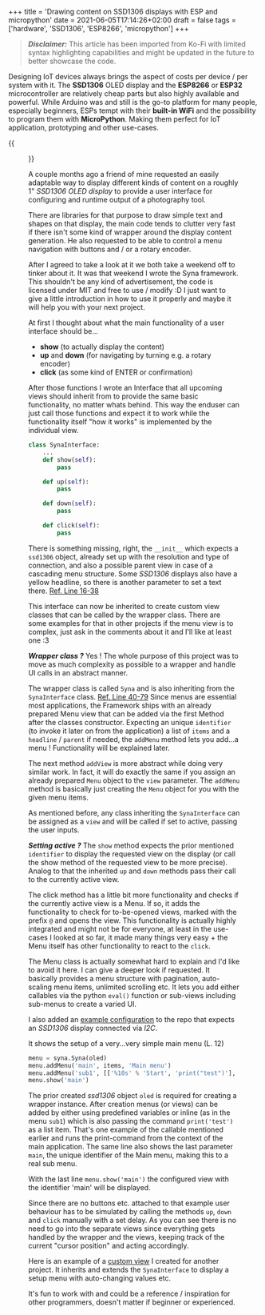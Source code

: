 +++
title = 'Drawing content on SSD1306 displays with ESP and micropython'
date = 2021-06-05T17:14:26+02:00
draft = false
tags = ['hardware', 'SSD1306', 'ESP8266', 'micropython']
+++

> ***Disclaimer:*** This article has been imported from Ko-Fi with limited syntax highlighting capabilities and might be updated in the future to better showcase the code.

Designing IoT devices always brings the aspect of costs per device / per system with it. The **SSD1306** OLED display and the **ESP8266** or **ESP32** microcontroller are relatively cheap parts but also highly available and powerful. While Arduino was and still is the go-to platform for many people, especially beginners, ESPs tempt with their **built-in WiFi** and the possibility to program them with **MicroPython**. Making them perfect for IoT application, prototyping and other use-cases.

{{<figure src="https://storage.ko-fi.com/cdn/useruploads/display/bce49277-59e9-4671-a980-75a3767d60e5_img_2335.jpeg" title="Test setup with an ESP32">}}

A couple months ago a friend of mine requested an easily adaptable way to display different kinds of content on a roughly 1" *SSD1306 OLED display* to provide a user interface for configuring and runtime output of a photography tool.

There are libraries for that purpose to draw simple text and shapes on that display, the main code tends to clutter very fast if there isn't some kind of wrapper around the display content generation. He also requested to be able to control a menu navigation with buttons and / or a rotary encoder.


After I agreed to take a look at it we both take a weekend off to tinker about it. It was that weekend I wrote the Syna framework. This shouldn't be any kind of advertisement, the code is licensed under MIT and free to use / modify :D I just want to give a little introduction in how to use it properly and maybe it will help you with your next project. 


At first I thought about what the main functionality of a user interface should be...
- **show** (to actually display the content)
- **up** and **down** (for navigating by turning e.g. a rotary encoder)
- **click** (as some kind of ENTER or confirmation)

After those functions I wrote an Interface that all upcoming views should inherit from to provide the same basic functionality, no matter whats behind. This way the enduser can just call those functions and expect it to work while the functionality itself "how it works" is implemented by the individual view.

```py
class SynaInterface:
    ...
    def show(self):
        pass

    def up(self):
        pass

    def down(self):
        pass

    def click(self):
        pass
```

There is something missing, right, the `__init__` which expects a `ssd1306` object, already set up with the resolution and type of connection, and also a possible parent view in case of a cascading menu structure. Some *SSD1306* displays also have a yellow headline, so there is another parameter to set a text there. [Ref. Line 16-38](https://github.com/Lipurd/syna/blob/main/syna.py)

This interface can now be inherited to create custom view classes that can be called by the wrapper class. There are some examples for that in other projects if the menu view is to complex, just ask in the comments about it and I'll like at least one :3

***Wrapper class ?*** Yes ! The whole purpose of this project was to move as much complexity as possible to a wrapper and handle UI calls in an abstract manner.

The wrapper class is called `Syna` and is also inheriting from the `SynaInterface` class. [Ref. Line 40-79](https://github.com/Lipurd/syna/blob/main/syna.py) Since menus are essential most applications, the Framework ships with an already prepared Menu view that can be added via the first Method after the classes constructor. Expecting an unique `identifier` (to invoke it later on from the application) a list of `items` and a `headline` / `parent` if needed, the `addMenu` method lets you add...a menu ! Functionality will be explained later.

The next method `addView` is more abstract while doing very similar work. In fact, it will do exactly the same if you assign an already prepared `Menu` object to the `view` parameter. The `addMenu` method is basically just creating the `Menu` object for you with the given menu items.

As mentioned before, any class inheriting the `SynaInterface` can be  assigned as a `view` and will be called if set to active, passing the user inputs.

***Setting active ?*** The `show` method expects the prior mentioned `identifier` to display the requested view on the display (or call the show method of the requested view to be more precise). Analog to that the inherited `up` and `down` methods pass their call to the currently active view.

The click method has a little bit more functionality and checks if the currently active view is a Menu. If so, it adds the functionality to check for to-be-opened views, marked with the prefix `@` and opens the view. This functionality is actually highly integrated and might not be for everyone, at least in the use-cases I looked at so far, it made many things very easy + the Menu itself has other functionality to react to the `click`. 

The Menu class is actually somewhat hard to explain and I'd like to avoid it here. I can give a deeper look if requested. It basically provides a menu structure with pagination, auto-scaling menu items, unlimited scrolling etc. It lets you add either callables via the python `eval()` function or sub-views including sub-menus to create a varied UI.

I also added an [example configuration](https://github.com/Lipurd/syna/blob/main/example.py) to the repo that expects an *SSD1306* display connected via *I2C*.

It shows the setup of a very...very simple main menu (L. 12)
```py
menu = syna.Syna(oled)
menu.addMenu('main', items, 'Main menu')
menu.addMenu('sub1', [['%10s' % 'Start', 'print("test")'], 'Test 100'], 'Submenu 1', 'main')
menu.show('main')
```

The prior created *ssd1306* object `oled` is required for creating a wrapper instance. After creation menus (or views) can be added by either using predefined variables or inline (as in the menu `sub1`) which is also passing the command `print('test')` as a list item. That's one example of the callable mentioned earlier and runs the print-command from the context of the main application. The same line also shows the last parameter `main`, the unique identifier of the Main menu, making this to a real sub menu.

With the last line `menu.show('main')` the configured view with the identifier 'main' will be displayed.

Since there are no buttons etc. attached to that example user behaviour has to be simulated by calling the methods `up`, `down` and `click` manually with a set delay. As you can see there is no need to go into the separate views since everything gets handled by the wrapper and the views, keeping track of the current "cursor position" and acting accordingly. 

Here is an example of a [custom view](https://github.com/Lipurd/timasledi/blob/main/modules/setup_view.py) I created for another project. It inherits and extends the `SynaInterface` to display a setup menu with auto-changing values etc. 

It's fun to work with and could be a reference / inspiration for other programmers, doesn't matter if beginner or experienced.